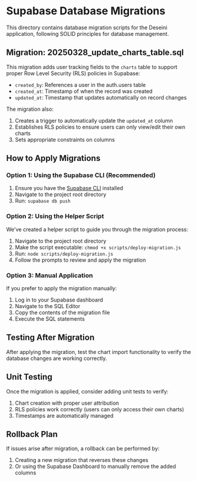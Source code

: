# Supabase Database Migrations

This directory contains database migration scripts for the Deseini application, following SOLID principles for database management.

## Migration: 20250328_update_charts_table.sql

This migration adds user tracking fields to the `charts` table to support proper Row Level Security (RLS) policies in Supabase:

- `created_by`: References a user in the auth.users table
- `created_at`: Timestamp of when the record was created
- `updated_at`: Timestamp that updates automatically on record changes

The migration also:
1. Creates a trigger to automatically update the `updated_at` column
2. Establishes RLS policies to ensure users can only view/edit their own charts
3. Sets appropriate constraints on columns

## How to Apply Migrations

### Option 1: Using the Supabase CLI (Recommended)

1. Ensure you have the [Supabase CLI](https://supabase.com/docs/guides/cli) installed
2. Navigate to the project root directory
3. Run: `supabase db push`

### Option 2: Using the Helper Script

We've created a helper script to guide you through the migration process:

1. Navigate to the project root directory
2. Make the script executable: `chmod +x scripts/deploy-migration.js`
3. Run: `node scripts/deploy-migration.js`
4. Follow the prompts to review and apply the migration

### Option 3: Manual Application

If you prefer to apply the migration manually:

1. Log in to your Supabase dashboard
2. Navigate to the SQL Editor
3. Copy the contents of the migration file
4. Execute the SQL statements

## Testing After Migration

After applying the migration, test the chart import functionality to verify the database changes are working correctly.

## Unit Testing

Once the migration is applied, consider adding unit tests to verify:

1. Chart creation with proper user attribution
2. RLS policies work correctly (users can only access their own charts)
3. Timestamps are automatically managed

## Rollback Plan

If issues arise after migration, a rollback can be performed by:

1. Creating a new migration that reverses these changes
2. Or using the Supabase Dashboard to manually remove the added columns
